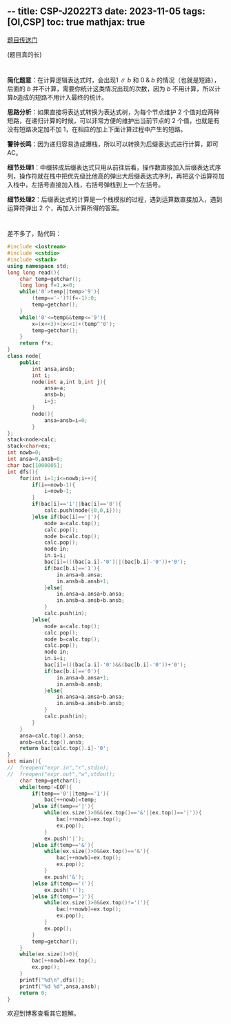 --
title: CSP-J2022T3
date: 2023-11-05
tags: [OI,CSP]
toc: true
mathjax: true
---

[题目传送门](/problem/P8815)

(题目真的长)

# 
**简化题意**：在计算逻辑表达式时，会出现$1 \mathbin{\|} b$ 和 $0 \mathbin{\&} b$ 的情况（也就是短路），后面的 $b$ 并不计算，需要你统计这类情况出现的次数，因为 $b$ 不用计算，所以计算$b$造成的短路不用计入最终的统计。

**思路分析**：如果直接将表达式转换为表达式树，为每个节点维护 $2$ 个值对应两种短路，在递归计算的时候，可以非常方便的维护出当前节点的 $2$ 个值，也就是有没有短路决定加不加 $1$，在相应的加上下面计算过程中产生的短路。

**警钟长鸣**：因为递归容易造成爆栈，所以可以转换为后缀表达式进行计算，即可AC。

**细节处理1**：中缀转成后缀表达式只用从前往后看，操作数直接加入后缀表达式序列，操作符就在栈中把优先级比他高的弹出大后缀表达式序列，再把这个运算符加入栈中，左括号直接加入栈，右括号弹栈到上一个左括号。

**细节处理2**：后缀表达式的计算是一个栈模拟的过程，遇到运算数直接加入，遇到运算符弹出 $2$ 个，再加入计算所得的答案。
# 
差不多了，贴代码：
```cpp
#include <iostream>
#include <cstdio>
#include <stack>
using namespace std;
long long read(){
	char temp=getchar();
	long long f=1,x=0;
	while('0'>temp||temp>'9'){
		(temp=='-')?(f=-1):0;
		temp=getchar();
	}
	while('0'<=temp&&temp<='9'){
		x=(x<<3)+(x<<1)+(temp^'0');
		temp=getchar();
	}
	return f*x;
}
class node{
	public:
		int ansa,ansb;
		int i;
		node(int a,int b,int j){
			ansa=a;
			ansb=b;
			i=j;
		}
		node(){
			ansa=ansb=i=0;
		}
};
stack<node>calc;
stack<char>ex;
int nowb=0;
int ansa=0,ansb=0;
char bac[1000005];
int dfs(){
	for(int i=1;i<=nowb;i++){
		if(i==nowb-1){
			i=nowb-1;
		}
		if(bac[i]=='1'||bac[i]=='0'){
			calc.push(node({0,0,i})); 
		}else if(bac[i]=='|'){
			node a=calc.top();
			calc.pop();
			node b=calc.top();
			calc.pop();
			node in;
			in.i=i;
			bac[i]=(((bac[a.i]-'0')||(bac[b.i]-'0'))+'0');
			if(bac[b.i]=='1'){
				in.ansa=b.ansa;
				in.ansb=b.ansb+1;
			}else{
				in.ansa=a.ansa+b.ansa;
				in.ansb=a.ansb+b.ansb;
			}
			calc.push(in);
		}else{
			node a=calc.top();
			calc.pop();
			node b=calc.top();
			calc.pop();
			node in;
			in.i=i;
			bac[i]=(((bac[a.i]-'0')&&(bac[b.i]-'0'))+'0');
			if(bac[b.i]=='0'){
				in.ansa=b.ansa+1;
				in.ansb=b.ansb;
			}else{
				in.ansa=a.ansa+b.ansa;
				in.ansb=a.ansb+b.ansb;
			}
			calc.push(in);
		}
	}
	ansa=calc.top().ansa;
	ansb=calc.top().ansb;
	return bac[calc.top().i]-'0';
}
int mian(){
// 	freopen("expr.in","r",stdin);
// 	freopen("expr.out","w",stdout);
	char temp=getchar();
	while(temp!=EOF){
		if(temp=='0'||temp=='1'){
			bac[++nowb]=temp;
		}else if(temp=='|'){
			while(ex.size()>0&&(ex.top()=='&'||ex.top()=='|')){
				bac[++nowb]=ex.top();
				ex.pop();
			}
			ex.push('|'); 
		}else if(temp=='&'){
			while(ex.size()>0&&ex.top()=='&'){
				bac[++nowb]=ex.top();
				ex.pop();
			}
			ex.push('&');
		}else if(temp=='('){
			ex.push('(');
		}else if(temp==')'){
			while(ex.size()>0&&ex.top()!='('){
				bac[++nowb]=ex.top();
				ex.pop();
			}
			ex.pop();
		}
		temp=getchar();
	}
	while(ex.size()>0){
		bac[++nowb]=ex.top();
		ex.pop();
	}
	printf("%d\n",dfs());
	printf("%d %d",ansa,ansb);
	return 0;
}
```
欢迎到博客查看其它题解。
